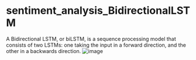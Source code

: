 # sentiment_analysis_BidirectionalLSTM

A Bidirectional LSTM, or biLSTM, is a sequence processing model that consists of two LSTMs: one taking the input in a forward direction, and the other in a backwards direction.
![image](https://github.com/user-attachments/assets/de128313-b59d-4adc-b900-126bf16fa333)
